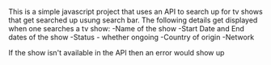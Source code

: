 This is a simple javascript project that uses an API to search up for tv shows that get searched up usung search bar.
The following details get displayed when one searches a tv show:
-Name of the show
-Start Date and End dates of the show
-Status - whether ongoing
-Country of origin
-Network

If the show isn't available in the API then an error would show up
                       

